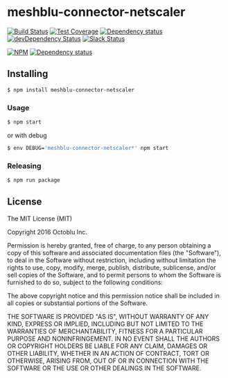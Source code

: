 # meshblu-connector-netscaler

[![Build Status](https://travis-ci.org/octoblu/meshblu-connector-netscaler.svg?branch=master)](https://travis-ci.org/octoblu/meshblu-connector-netscaler)
[![Test Coverage](https://codecov.io/gh/octoblu/meshblu-connector-netscaler/branch/master/graph/badge.svg)](https://codecov.io/gh/octoblu/meshblu-connector-netscaler)
[![Dependency status](http://img.shields.io/david/octoblu/meshblu-connector-netscaler.svg?style=flat)](https://david-dm.org/octoblu/meshblu-connector-netscaler)
[![devDependency Status](http://img.shields.io/david/dev/octoblu/meshblu-connector-netscaler.svg?style=flat)](https://david-dm.org/octoblu/meshblu-connector-netscaler#info=devDependencies)
[![Slack Status](http://community-slack.octoblu.com/badge.svg)](http://community-slack.octoblu.com)

[![NPM](https://nodei.co/npm/meshblu-connector-netscaler.svg?style=flat)](https://npmjs.org/package/meshblu-connector-netscaler)
[![Dependency status](http://img.shields.io/david/octoblu/meshblu-connector-netscaler.svg?style=flat)](https://david-dm.org/octoblu/meshblu-connector-netscaler)


## Installing

```bash
$ npm install meshblu-connector-netscaler
```

### Usage

```bash
$ npm start
```

or with debug

```bash
$ env DEBUG='meshblu-connector-netscaler*' npm start
```

### Releasing

```bash
$ npm run package
```

## License

The MIT License (MIT)

Copyright 2016 Octoblu Inc.

Permission is hereby granted, free of charge, to any person obtaining a copy
of this software and associated documentation files (the "Software"), to deal
in the Software without restriction, including without limitation the rights
to use, copy, modify, merge, publish, distribute, sublicense, and/or sell
copies of the Software, and to permit persons to whom the Software is
furnished to do so, subject to the following conditions:

The above copyright notice and this permission notice shall be included in
all copies or substantial portions of the Software.

THE SOFTWARE IS PROVIDED "AS IS", WITHOUT WARRANTY OF ANY KIND, EXPRESS OR
IMPLIED, INCLUDING BUT NOT LIMITED TO THE WARRANTIES OF MERCHANTABILITY,
FITNESS FOR A PARTICULAR PURPOSE AND NONINFRINGEMENT. IN NO EVENT SHALL THE
AUTHORS OR COPYRIGHT HOLDERS BE LIABLE FOR ANY CLAIM, DAMAGES OR OTHER
LIABILITY, WHETHER IN AN ACTION OF CONTRACT, TORT OR OTHERWISE, ARISING FROM,
OUT OF OR IN CONNECTION WITH THE SOFTWARE OR THE USE OR OTHER DEALINGS IN
THE SOFTWARE.
